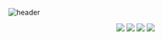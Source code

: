 
![header](https://capsule-render.vercel.app/api?type=waving&color=0:c9d447,50:9bbb56,100:8eb57e&height=600&section=header&text=KangMingyu&fontSize=100&animation=wave)
<div align="center">
<a href="" target="_blank"><img src="https://img.shields.io/badge/since-2022.03.12-FFB396.svg?style=for-the-badge"></a> <a herf="" target="_blank"><img src="https://img.shields.io/badge/author-KangMingyu0503-5596FF.svg?style=for-the-badge"></a> <a href="https://www.instagram.com/to_kmg/"><img src="https://img.shields.io/badge/Instagram-E4405F?style=for-the-badge&logo=Instagram&logoColor=white&link=https://www.instagram.com/to_kmg/"/></a> <a href="mailto:alexkang0503@gmail.com"><img src="https://img.shields.io/badge/Gmail-d14836?style=for-the-badge&logo=Gmail&logoColor=white&link=alexkang0503@gmail.com"/></a>

